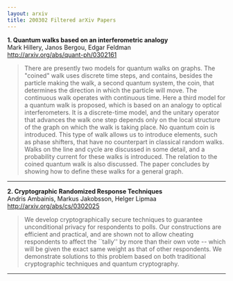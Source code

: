 ```yaml
---
layout: arxiv
title: 200302 Filtered arXiv Papers
---
```


**1.    Quantum walks based on an interferometric analogy**  
Mark Hillery, Janos Bergou, Edgar Feldman  
http://arxiv.org/abs/quant-ph/0302161  
<blockquote>
<p>
There are presently two models for quantum walks on graphs. The "coined" walk uses discrete time steps, and contains, besides the particle making the walk, a second quantum system, the coin, that determines the direction in which the particle will move. The continuous walk operates with continuous time. Here a third model for a quantum walk is proposed, which is based on an analogy to optical interferometers. It is a discrete-time model, and the unitary operator that advances the walk one step depends only on the local structure of the graph on which the walk is taking place. No quantum coin is introduced. This type of walk allows us to introduce elements, such as phase shifters, that have no counterpart in classical random walks. Walks on the line and cycle are discussed in some detail, and a probability current for these walks is introduced. The relation to the coined quantum walk is also discussed. The paper concludes by showing how to define these walks for a general graph.
</p>
</blockquote>

------

**2.    Cryptographic Randomized Response Techniques**  
Andris Ambainis, Markus Jakobsson, Helger Lipmaa  
http://arxiv.org/abs/cs/0302025  
<blockquote>
<p>
We develop cryptographically secure techniques to guarantee unconditional privacy for respondents to polls. Our constructions are efficient and practical, and are shown not to allow cheating respondents to affect the ``tally'' by more than their own vote -- which will be given the exact same weight as that of other respondents. We demonstrate solutions to this problem based on both traditional cryptographic techniques and quantum cryptography.
</p>
</blockquote>

------

